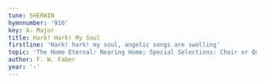 ```yaml
---
tune: SHERWIN
hymnnumber: '916'
key: A♭ Major
title: Hark! Hark! My Soul
firstline: 'Hark! hark! my soul, angelic songs are swelling'
topic: 'The Home Eternal: Nearing Home; Special Selections: Choir or Quartet'
author: F. W. Faber
year: '-'
---
```

